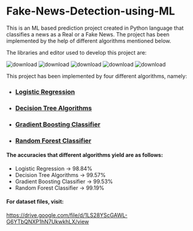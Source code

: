 # Fake-News-Detection-using-ML

This is an ML based prediction project created in Python language that classifies a news as a Real or a Fake News. The project has been implemented by the help 
of different algorithms mentioned below.

The libraries and editor used to develop this project are:

![download](https://user-images.githubusercontent.com/61355945/148581656-c4c9a2eb-8a3d-42c3-88b7-abf52d5fd3b0.png)
![download](https://user-images.githubusercontent.com/61355945/148581727-19499d09-fbf2-4695-90ae-d8899b6ff1f3.png)
![download](https://user-images.githubusercontent.com/61355945/148581879-4acabf6b-0c6a-4d5e-8035-38fd6c562616.png)
![download](https://user-images.githubusercontent.com/61355945/148581953-82e60f28-3856-4815-a96d-3165213b2d54.png)
![download](https://user-images.githubusercontent.com/61355945/148582291-19fcada6-7367-4a85-981d-f17f084123c1.png)

This project has been implemented by four different algorithms, namely:
- ### [Logistic Regression](https://ml-cheatsheet.readthedocs.io/en/latest/logistic_regression.html)
- ### [Decision Tree Algorithms](https://www.xoriant.com/blog/product-engineering/decision-trees-machine-learning-algorithm.html)
- ### [Gradient Boosting Classifier](https://www.analyticsvidhya.com/blog/2021/04/how-the-gradient-boosting-algorithm-works/)
- ### [Random Forest Classifier](https://towardsdatascience.com/understanding-random-forest-58381e0602d2)

#### The accuracies that different algorithms yield are as follows:

- Logistic Regression -> 98.84%
- Decision Tree Algorithms -> 99.57%
- Gradient Boosting Classifier -> 99.53%
- Random Forest Classifier -> 99.19%

#### For dataset files, visit:
https://drive.google.com/file/d/1LS28YScGAWL-G6YTbQNXP1hN7UkwkhLX/view

